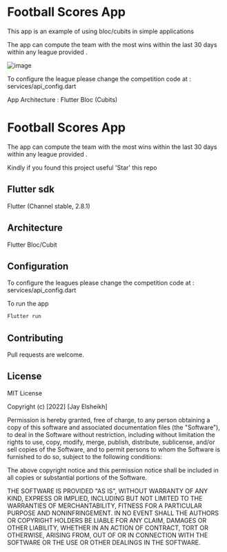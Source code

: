 # Football Scores App

This app is an example of using bloc/cubits in simple applications

The app can compute the team with the most wins within the last 30 days within any league provided .

![image](https://user-images.githubusercontent.com/49027183/202910174-fe594b42-fef0-4b04-a9ed-5c6ef5d27734.png)


To configure the league please change the competition code at : services/api_config.dart

App Architecture : Flutter Bloc (Cubits)



# Football Scores App

The app can compute the team with the most wins within the last 30 days within any league provided . 

Kindly if you found this project useful 'Star' this repo

## Flutter sdk

Flutter (Channel stable, 2.8.1)

## Architecture

Flutter Bloc/Cubit

## Configuration

To configure the leagues please change the competition code at : services/api_config.dart

To run the app

```bash
Flutter run
```


## Contributing

Pull requests are welcome. 


## License

MIT License

Copyright (c) [2022] [Jay Elsheikh]

Permission is hereby granted, free of charge, to any person obtaining a copy
of this software and associated documentation files (the "Software"), to deal
in the Software without restriction, including without limitation the rights
to use, copy, modify, merge, publish, distribute, sublicense, and/or sell
copies of the Software, and to permit persons to whom the Software is
furnished to do so, subject to the following conditions:

The above copyright notice and this permission notice shall be included in all
copies or substantial portions of the Software.

THE SOFTWARE IS PROVIDED "AS IS", WITHOUT WARRANTY OF ANY KIND, EXPRESS OR
IMPLIED, INCLUDING BUT NOT LIMITED TO THE WARRANTIES OF MERCHANTABILITY,
FITNESS FOR A PARTICULAR PURPOSE AND NONINFRINGEMENT. IN NO EVENT SHALL THE
AUTHORS OR COPYRIGHT HOLDERS BE LIABLE FOR ANY CLAIM, DAMAGES OR OTHER
LIABILITY, WHETHER IN AN ACTION OF CONTRACT, TORT OR OTHERWISE, ARISING FROM,
OUT OF OR IN CONNECTION WITH THE SOFTWARE OR THE USE OR OTHER DEALINGS IN THE
SOFTWARE.



